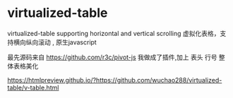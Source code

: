 # virtualized-table
virtualized-table  supporting horizontal and vertical scrolling  虚拟化表格，支持横向纵向滚动 , 原生javascript

最先源码来自 https://github.com/r3c/pivot-js  我做成了插件,加上 表头 行号 整体表格美化

https://htmlpreview.github.io/?https://github.com/wuchao288/virtualized-table/v-table.html

